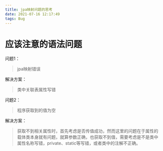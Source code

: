 ```yaml
---
title: jpa映射问题的思考
date: 2021-07-16 12:17:49
tags: Bug
---
```

# 应该注意的语法问题

问题1：

> jpa映射错误

解决方案：

> 类中关联表属性写错



问题2：

> 程序获取到的值为空

解决方案：

> 获取不到相关属性时，首先考虑是否传值成功，然而这里的问题在于属性的载体类本身就有问题，就算参数正确，也获取不到值，需要考虑是不是类中属性名称写错，private、static等写错，或者类中的注解不正确。


